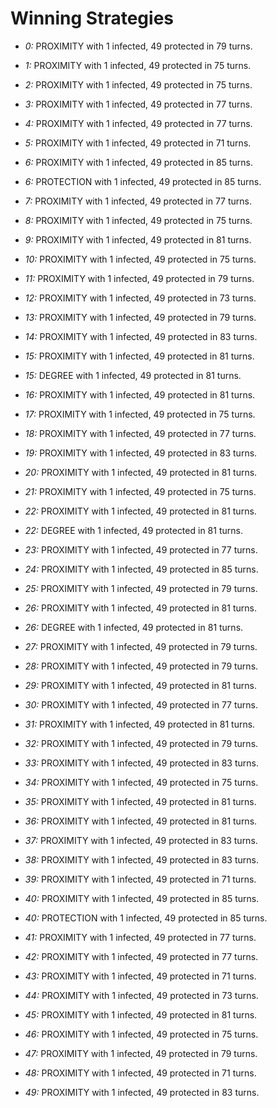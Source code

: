 # Winning Strategies

* _0:_ PROXIMITY with 1 infected, 49 protected in 79 turns.


* _1:_ PROXIMITY with 1 infected, 49 protected in 75 turns.


* _2:_ PROXIMITY with 1 infected, 49 protected in 75 turns.


* _3:_ PROXIMITY with 1 infected, 49 protected in 77 turns.


* _4:_ PROXIMITY with 1 infected, 49 protected in 77 turns.


* _5:_ PROXIMITY with 1 infected, 49 protected in 71 turns.


* _6:_ PROXIMITY with 1 infected, 49 protected in 85 turns.


* _6:_ PROTECTION with 1 infected, 49 protected in 85 turns.


* _7:_ PROXIMITY with 1 infected, 49 protected in 77 turns.


* _8:_ PROXIMITY with 1 infected, 49 protected in 75 turns.


* _9:_ PROXIMITY with 1 infected, 49 protected in 81 turns.


* _10:_ PROXIMITY with 1 infected, 49 protected in 75 turns.


* _11:_ PROXIMITY with 1 infected, 49 protected in 79 turns.


* _12:_ PROXIMITY with 1 infected, 49 protected in 73 turns.


* _13:_ PROXIMITY with 1 infected, 49 protected in 79 turns.


* _14:_ PROXIMITY with 1 infected, 49 protected in 83 turns.


* _15:_ PROXIMITY with 1 infected, 49 protected in 81 turns.


* _15:_ DEGREE with 1 infected, 49 protected in 81 turns.


* _16:_ PROXIMITY with 1 infected, 49 protected in 81 turns.


* _17:_ PROXIMITY with 1 infected, 49 protected in 75 turns.


* _18:_ PROXIMITY with 1 infected, 49 protected in 77 turns.


* _19:_ PROXIMITY with 1 infected, 49 protected in 83 turns.


* _20:_ PROXIMITY with 1 infected, 49 protected in 81 turns.


* _21:_ PROXIMITY with 1 infected, 49 protected in 75 turns.


* _22:_ PROXIMITY with 1 infected, 49 protected in 81 turns.


* _22:_ DEGREE with 1 infected, 49 protected in 81 turns.


* _23:_ PROXIMITY with 1 infected, 49 protected in 77 turns.


* _24:_ PROXIMITY with 1 infected, 49 protected in 85 turns.


* _25:_ PROXIMITY with 1 infected, 49 protected in 79 turns.


* _26:_ PROXIMITY with 1 infected, 49 protected in 81 turns.


* _26:_ DEGREE with 1 infected, 49 protected in 81 turns.


* _27:_ PROXIMITY with 1 infected, 49 protected in 79 turns.


* _28:_ PROXIMITY with 1 infected, 49 protected in 79 turns.


* _29:_ PROXIMITY with 1 infected, 49 protected in 81 turns.


* _30:_ PROXIMITY with 1 infected, 49 protected in 77 turns.


* _31:_ PROXIMITY with 1 infected, 49 protected in 81 turns.


* _32:_ PROXIMITY with 1 infected, 49 protected in 79 turns.


* _33:_ PROXIMITY with 1 infected, 49 protected in 83 turns.


* _34:_ PROXIMITY with 1 infected, 49 protected in 75 turns.


* _35:_ PROXIMITY with 1 infected, 49 protected in 81 turns.


* _36:_ PROXIMITY with 1 infected, 49 protected in 81 turns.


* _37:_ PROXIMITY with 1 infected, 49 protected in 83 turns.


* _38:_ PROXIMITY with 1 infected, 49 protected in 83 turns.


* _39:_ PROXIMITY with 1 infected, 49 protected in 71 turns.


* _40:_ PROXIMITY with 1 infected, 49 protected in 85 turns.


* _40:_ PROTECTION with 1 infected, 49 protected in 85 turns.


* _41:_ PROXIMITY with 1 infected, 49 protected in 77 turns.


* _42:_ PROXIMITY with 1 infected, 49 protected in 77 turns.


* _43:_ PROXIMITY with 1 infected, 49 protected in 71 turns.


* _44:_ PROXIMITY with 1 infected, 49 protected in 73 turns.


* _45:_ PROXIMITY with 1 infected, 49 protected in 81 turns.


* _46:_ PROXIMITY with 1 infected, 49 protected in 75 turns.


* _47:_ PROXIMITY with 1 infected, 49 protected in 79 turns.


* _48:_ PROXIMITY with 1 infected, 49 protected in 71 turns.


* _49:_ PROXIMITY with 1 infected, 49 protected in 83 turns.


